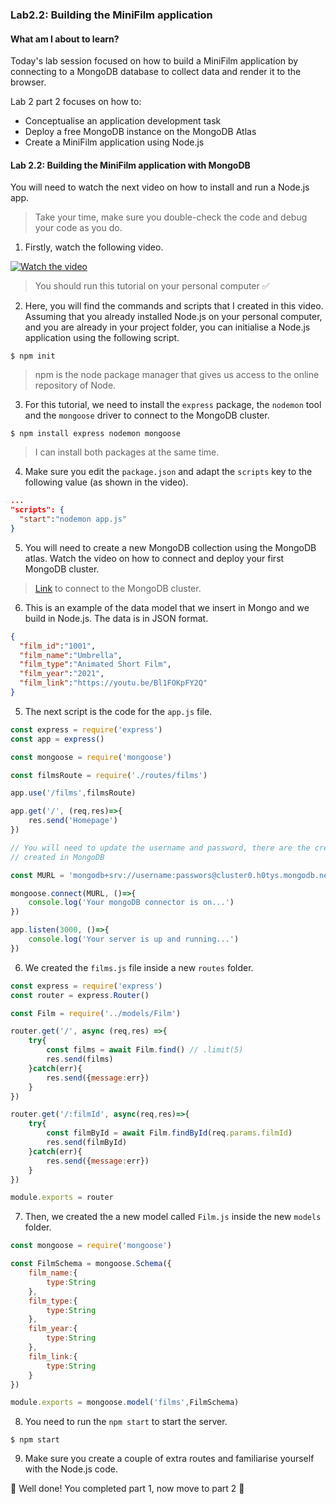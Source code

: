 ### Lab2.2: Building the MiniFilm application

#### What am I about to learn?

Today's lab session focused on how to build a MiniFilm application by connecting to a MongoDB database to collect data and render it to the browser.

Lab 2 part 2 focuses on how to:

* Conceptualise an application development task
* Deploy a free MongoDB instance on the MongoDB Atlas
* Create a MiniFilm application using Node.js

#### Lab 2.2: Building the MiniFilm application with MongoDB

You will need to watch the next video on how to install and run a Node.js app.

> Take your time, make sure you double-check the code and debug your code as you do.

1. Firstly, watch the following video.

[![Watch the video](https://i.ytimg.com/vi/TriF0rcEeHs/hqdefault.jpg)](https://youtu.be/TriF0rcEeHs)

> You should run this tutorial on your personal computer :white_check_mark:

2. Here, you will find the commands and scripts that I created in this video. Assuming that you already installed Node.js on your personal computer, and you are already in your project folder, you can initialise a Node.js application using the following script.

```shell
$ npm init
```

> npm is the node package manager that gives us access to the online repository of Node. 

3. For this tutorial, we need to install the `express` package, the  `nodemon` tool and the `mongoose` driver to connect to the MongoDB cluster.

```shell
$ npm install express nodemon mongoose
```

> I can install both packages at the same time.

4. Make sure you edit the `package.json` and adapt the `scripts` key to the following value (as shown in the video).

```json
...
"scripts": {
  "start":"nodemon app.js"
}
```

5. You will need to create a new MongoDB collection using the MongoDB atlas. Watch the video on how to connect and deploy your first MongoDB cluster.

> [Link](https://www.mongodb.com/cloud/atlas/lp/try2?utm_source=google&utm_campaign=gs_emea_united_kingdom_search_core_brand_atlas_desktop&utm_term=mongodb%20atlas%20login&utm_medium=cpc_paid_search&utm_ad=e&utm_ad_campaign_id=12212624581&adgroup=115749705303&gclid=CjwKCAiA55mPBhBOEiwANmzoQrRYt9_LM38WefyAApthSkD3j0I_soqf9RiNSKQnr2YL9oaLhXJEEhoChb4QAvD_BwE) to connect to the MongoDB cluster.

6. This is an example of the data model that we insert in Mongo and we build in Node.js. The data is in JSON format.

```json
{
  "film_id":"1001",
  "film_name":"Umbrella",
  "film_type":"Animated Short Film",
  "film_year":"2021",
  "film_link":"https://youtu.be/Bl1FOKpFY2Q"
}
```

5. The next script is the code for the `app.js` file.

```javascript
const express = require('express')
const app = express()

const mongoose = require('mongoose')

const filmsRoute = require('./routes/films')

app.use('/films',filmsRoute)

app.get('/', (req,res)=>{
    res.send('Homepage')
})

// You will need to update the username and password, there are the credentials that you 
// created in MongoDB

const MURL = 'mongodb+srv://username:passwors@cluster0.h0tys.mongodb.net/MiniFilms?retryWrites=true&w=majority'

mongoose.connect(MURL, ()=>{
    console.log('Your mongoDB connector is on...')
})

app.listen(3000, ()=>{
    console.log('Your server is up and running...')
})
```

6. We created the `films.js` file inside a new `routes` folder.

```javascript
const express = require('express')
const router = express.Router()

const Film = require('../models/Film')

router.get('/', async (req,res) =>{ 
    try{
        const films = await Film.find() // .limit(5)
        res.send(films)
    }catch(err){
        res.send({message:err})
    }
})

router.get('/:filmId', async(req,res)=>{
    try{
        const filmById = await Film.findById(req.params.filmId)
        res.send(filmById)
    }catch(err){
        res.send({message:err})
    }
})

module.exports = router
```

7. Then, we created the a new model called `Film.js` inside the new `models` folder.

```javascript
const mongoose = require('mongoose')

const FilmSchema = mongoose.Schema({
    film_name:{
        type:String
    },
    film_type:{
        type:String
    },
    film_year:{
        type:String
    },
    film_link:{
        type:String
    }
})

module.exports = mongoose.model('films',FilmSchema)
```

8. You need to run the `npm start` to start the server.

```shell
$ npm start
```

9. Make sure you create a couple of extra routes and familiarise yourself with the Node.js code.

:checkered_flag: Well done! You completed part 1, now move to part 2 :clap:
